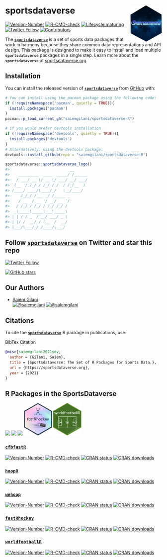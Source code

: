 
<!-- README.md is generated from README.Rmd. Please edit that file -->

# sportsdataverse <a href='https://saiemgilani.github.io/sportsdataverse-R/'><img src="https://raw.githubusercontent.com/saiemgilani/sportsdataverse-R/main/logo.png" align="right" width="20%" min-width="100px"/></a>

<!-- badges: start -->

[![Version-Number](https://img.shields.io/github/r-package/v/saiemgilani/sportsdataverse-R?label=sportsdataverse&logo=R&style=for-the-badge)](https://github.com/saiemgilani/sportsdataverse-R/)
[![R-CMD-check](https://img.shields.io/github/workflow/status/saiemgilani/sportsdataverse-R/R-CMD-check?label=R-CMD-Check&logo=R&logoColor=white&style=for-the-badge)](https://github.com/saiemgilani/sportsdataverse-R/actions/workflows/R-CMD-check.yaml)
[![Lifecycle:maturing](https://img.shields.io/badge/lifecycle-maturing-blue.svg?style=for-the-badge&logo=github)](https://github.com/saiemgilani/sportsdataverse-R/)
[![Twitter
Follow](https://img.shields.io/twitter/follow/sportsdataverse?color=blue&label=%40sportsdataverse&logo=twitter&style=for-the-badge)](https://twitter.com/sportsdataverse)
[![Contributors](https://img.shields.io/github/contributors/saiemgilani/sportsdataverse-R?style=for-the-badge)](https://github.com/saiemgilani/sportsdataverse-R/graphs/contributors)
<!-- badges: end -->

The [**`sportsdataverse`**](https://sportsdataverse.org) is a set of
sports data packages that work in harmony because they share common data
representations and API design. This package is designed to make it easy
to install and load multiple **`sportsdataverse`** packages in a single
step. Learn more about the **`sportsdataverse`** at
[sportsdataverse.org](https://sportsdataverse.org).

## Installation

You can install the released version of
[**`sportsdataverse`**](https://sportsdataverse.org) from
[GitHub](https://github.com/saiemgilani/sportsdataverse-R) with:

``` r
# You can install using the pacman package using the following code:
if (!requireNamespace('pacman', quietly = TRUE)){
  install.packages('pacman')
}
pacman::p_load_current_gh("saiemgilani/sportsdataverse-R")
```

``` r
# if you would prefer devtools installation
if (!requireNamespace('devtools', quietly = TRUE)){
  install.packages('devtools')
}
# Alternatively, using the devtools package:
devtools::install_github(repo = "saiemgilani/sportsdataverse-R")
```

``` r
sportsdataverse::sportsdataverse_logo()
#>                           __      
#>    _________  ____  _____/ /______
#>   / ___/ __ \/ __ \/ ___/ __/ ___/
#>  (__  / /_/ / /_/ / /  / /_(__  ) 
#> /____/ ____/\____/_/   \__/____/ 
#>     /_/_/ /___ _/ /_____ _ 
#>    / __  / __ `/ __/ __ `/
#>   / /_/ / /_/ / /_/ /_/ /
#>  _\_____\_____\___\_____\ 
#> | | / / _  /`__/ ___/ _ \ 
#> | |/ /  __/ / (__  /  __/
#> |___/\___/_/ /____/\___/
```

## Follow [**`sportsdataverse`**](https://twitter.com/sportsdataverse) on Twitter and star this repo

[![Twitter
Follow](https://img.shields.io/twitter/follow/sportsdataverse?color=blue&label=%40sportsdataverse&logo=twitter&style=for-the-badge)](https://twitter.com/sportsdataverse)

[![GitHub
stars](https://img.shields.io/github/stars/saiemgilani/sportsdataverse-R.svg?color=eee&logo=github&style=for-the-badge&label=Star%20sportsdataverse&maxAge=2592000)](https://github.com/saiemgilani/sportsdataverse-R/stargazers/)

## **Our Authors**

-   [Saiem Gilani](https://twitter.com/saiemgilani)  
    <a href="https://twitter.com/saiemgilani" target="blank"><img src="https://img.shields.io/twitter/follow/saiemgilani?color=blue&label=%40saiemgilani&logo=twitter&style=for-the-badge" alt="@saiemgilani" /></a>
    <a href="https://github.com/saiemgilani" target="blank"><img src="https://img.shields.io/github/followers/saiemgilani?color=eee&logo=Github&style=for-the-badge" alt="@saiemgilani" /></a>

## **Citations**

To cite the [**`sportsdataverse`**](https://sportsdataverse.org) R
package in publications, use:

BibTex Citation

``` bibtex
@misc{saiemgilani2021sdv,
  author = {Gilani, Saiem},
  title = {Sportsdataverse: The Set of R Packages for Sports Data.},
  url = {https://sportsdataverse.org},
  year = {2021}
}
```

## **R Packages in the SportsDataverse**

<a href='https://saiemgilani.github.io/cfbfastR/'><img src='https://raw.githubusercontent.com/saiemgilani/cfbfastR/master/logo.png' width="18%" min-width="100px" /></a>
<a href='https://hoopr.sportsdataverse.org/'><img src="https://hoopr.sportsdataverse.org/img/logo.png" width="18%" min-width="100px"/></a>
<a href='https://wehoop.sportsdataverse.org'><img src="https://wehoop.sportsdataverse.org/img/logo.png" width="18%" min-width="100px"/></a>
<a href='https://benhowell71.github.io/fastRhockey/'><img src='https://raw.githubusercontent.com/benhowell71/fastRhockey/main/logo.png' width="18%" min-width="100px" /></a>
<a href='https://jaseziv.github.io/worldfootballR/'><img src='https://raw.githubusercontent.com/saiemgilani/sportsdataverse-R/main/data-raw/worldfootballR-logo.png' width="18%" min-width="100px" /></a>

### [**`cfbfastR`**](https://saiemgilani.github.io/cfbfastR/)

[![Version-Number](https://img.shields.io/github/r-package/v/saiemgilani/cfbfastR?label=cfbfastR&logo=R&style=for-the-badge)](https://github.com/saiemgilani/cfbfastR)
[![R-CMD-check](https://img.shields.io/github/workflow/status/saiemgilani/cfbfastR/R-CMD-check?label=R-CMD-Check&logo=R&logoColor=white&style=for-the-badge)](https://github.com/saiemgilani/cfbfastR/actions/workflows/R-CMD-check.yaml)
[![CRAN
status](https://www.r-pkg.org/badges/version-last-release/cfbfastR?style=for-the-badge)](https://CRAN.R-project.org/package=cfbfastR)
[![CRAN
downloads](http://cranlogs.r-pkg.org/badges/grand-total/cfbfastR)](https://CRAN.R-project.org/package=cfbfastR)

### [**`hoopR`**](https://hoopr.sportsdataverse.org/)

[![Version-Number](https://img.shields.io/github/r-package/v/saiemgilani/hoopR?label=hoopR&logo=R&style=for-the-badge)](https://github.com/saiemgilani/hoopR)
[![R-CMD-check](https://img.shields.io/github/workflow/status/saiemgilani/hoopR/R-CMD-check?label=R-CMD-Check&logo=R&logoColor=white&style=for-the-badge)](https://github.com/saiemgilani/hoopR/actions/workflows/R-CMD-check.yaml)
[![CRAN
status](https://www.r-pkg.org/badges/version-last-release/hoopR?style=for-the-badge)](https://CRAN.R-project.org/package=hoopR)
[![CRAN
downloads](http://cranlogs.r-pkg.org/badges/grand-total/hoopR)](https://CRAN.R-project.org/package=hoopR)

### [**`wehoop`**](https://wehoop.sportsdataverse.org/)

[![Version-Number](https://img.shields.io/github/r-package/v/saiemgilani/wehoop?label=wehoop&logo=R&style=for-the-badge)](https://github.com/saiemgilani/wehoop)
[![R-CMD-check](https://img.shields.io/github/workflow/status/saiemgilani/wehoop/R-CMD-check?label=R-CMD-Check&logo=R&logoColor=white&style=for-the-badge)](https://github.com/saiemgilani/wehoop/actions/workflows/R-CMD-check.yaml)
[![CRAN
status](https://www.r-pkg.org/badges/version-last-release/wehoop?style=for-the-badge)](https://CRAN.R-project.org/package=wehoop)
[![CRAN
downloads](http://cranlogs.r-pkg.org/badges/grand-total/wehoop)](https://CRAN.R-project.org/package=wehoop)

### [**`fastRhockey`**](https://benhowell71.github.io/fastRhockey/)

[![Version-Number](https://img.shields.io/github/r-package/v/benhowell71/fastRhockey?label=fastRhockey&logo=R&style=for-the-badge)](https://github.com/benhowell71/fastRhockey)
[![R-CMD-check](https://img.shields.io/github/workflow/status/benhowell71/fastRhockey/R-CMD-check?label=R-CMD-Check&logo=R&logoColor=white&style=for-the-badge)](https://github.com/benhowell71/fastRhockey/actions/workflows/R-CMD-check.yaml)
[![CRAN
status](https://www.r-pkg.org/badges/version-last-release/fastRhockey?style=for-the-badge)](https://CRAN.R-project.org/package=fastRhockey)
[![CRAN
downloads](http://cranlogs.r-pkg.org/badges/grand-total/fastRhockey)](https://CRAN.R-project.org/package=fastRhockey)

### [**`worldfootballR`**](https://jaseziv.github.io/worldfootballR/)

[![Version-Number](https://img.shields.io/github/r-package/v/jaseziv/worldfootballR?label=worldfootballR&logo=R&style=for-the-badge)](https://github.com/jaseziv/worldfootballR)
[![R-CMD-check](https://img.shields.io/github/workflow/status/jaseziv/worldfootballR/R-CMD-check?label=R-CMD-Check&logo=R&logoColor=white&style=for-the-badge)](https://github.com/jaseziv/worldfootballR/actions/workflows/R-CMD-check.yaml)
[![CRAN
status](https://www.r-pkg.org/badges/version-last-release/worldfootballR?style=for-the-badge)](https://CRAN.R-project.org/package=worldfootballR)
[![CRAN
downloads](http://cranlogs.r-pkg.org/badges/grand-total/worldfootballR)](https://CRAN.R-project.org/package=worldfootballR)

